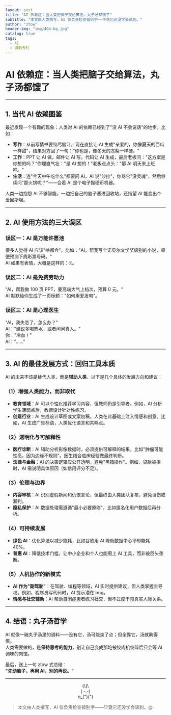```yaml
---
layout: post
title: "AI 依赖症：当人类把脑子交给算法，丸子汤都馊了"
subtitle: "本文由人类撰写，AI 仅负责检查错别字——毕竟它还没学会讽刺。"
author: "ztow"
header-img: "img/404-bg.jpg"
catalog: true
tags:
  - AI
  - 讽刺专栏
---
```


# AI 依赖症：当人类把脑子交给算法，丸子汤都馊了

---

## 1. 当代 AI 依赖图鉴

最近发现一个有趣的现象：人类对 AI 的依赖已经到了"没 AI 不会说话"的地步。比如：

- **写作**：从前写情书要绞尽脑汁，现在直接让 AI 生成"亲爱的，你像夏天的西瓜一样甜"，结果对方回了一句："你也是，像冬天的冻梨一样硬。"
- **工作**：PPT 让 AI 做，邮件让 AI 写，代码让 AI 生成，最后老板问："这方案是你想的吗？"你理直气壮："是 AI 想的！"老板点点头："那 AI 明天来上班吧。"
- **生活**：连"今天中午吃什么"都要问 AI，AI 说"沙拉"，你骂它"没灵魂"，然后继续问"那火锅呢？"——合着 AI 是个电子抛硬币机器。

人类一边抱怨 AI 不够智能，一边把自己的脑子塞进回收站，还指望 AI 能变出个爱因斯坦。

---

## 2. AI 使用方法的三大误区

### 误区一：AI 是万能许愿池
很多人觉得 AI 应该"啥都会"，比如："AI，帮我写个诺贝尔文学奖级别的小说，顺便预测下周彩票号码。"  
AI 如果有表情，大概是这样的：🙄。

### 误区二：AI 是免费劳动力
"AI，帮我做 100 页 PPT，要高端大气上档次，预算 0 元。"  
AI 默默给你生成了一页标题："如何用爱发电"。

### 误区三：AI 是心理医生
"AI，我失恋了，怎么办？"  
AI："建议多喝热水，或者问问真人。"  
你："冷血！"  
AI："......"

---

## 3. AI 的最佳发展方式：回归工具本质

AI 的未来不该是替代人类，而是**辅助人类**。以下是几个具体的发展方向和建议：

### （1）增强人类能力，而非取代
- **教育领域**：AI 可以个性化推荐学习内容，但教师仍是引导者。例如，AI 分析学生薄弱点后，教师设计针对性练习。
- **创意行业**：AI 生成设计草图或文案初稿，人类在此基础上注入情感和创意。比如，AI 生成广告标语，人类优化语言和共鸣点。

### （2）透明化与可解释性
- **医疗诊断**：AI 辅助分析影像数据时，必须提供可解释的结果，比如"肿瘤可能性高，因为边缘不规则"。医生结合临床经验做最终判断。
- **法律与金融**：AI 的决策逻辑应公开透明，避免"黑箱操作"。例如，贷款被拒时，AI 需说明具体原因（如信用评分不足）。

### （3）伦理与边界
- **内容审核**：AI 识别虚假新闻和仇恨言论，但最终由人类团队复核，避免误伤或漏判。
- **隐私保护**：AI 数据处理需遵循"最小必要原则"，比如匿名化用户数据后再分析。

### （4）可持续发展
- **绿色 AI**：优化算法以减少能耗，比如谷歌用 AI 降低数据中心冷却能耗 40%。
- **普惠 AI**：降低技术门槛，让中小企业和个人也能用上 AI 工具，而非被巨头垄断。

### （5）人机协作的新模式
- **AI 作为"副驾驶"**：在驾驶、编程等领域，AI 实时提供建议，但人类掌握主导权。例如，程序员写代码时，AI 提示潜在 bug。
- **情感与社交辅助**：AI 帮助自闭症患者练习社交，但不过度干预真实人际关系。

---

## 4. 结语：丸子汤哲学

AI 就像一碗丸子汤里的调料——没有它，汤可能淡了点；但全靠它，汤就齁得慌。  
人类需要做的，是**保持思考的能力**，别让自己变成那坨被绞肉机绞碎后只会等 AI 调味的肉馅。

最后，送上一句 ztow 式总结：  
**"先动脑子，再用 AI，别的再说。"**

---

<p align="center">
(\(\ <br>
( -.-) <br>
o_(")(")
</p>

> 本文由人类撰写，AI 仅负责检查错别字——毕竟它还没学会讽刺。@

